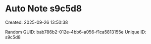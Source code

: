 ﻿# Auto Note s9c5d8
Created: 2025-09-26 13:50:38

Random GUID: bab786b2-012e-4bb6-a056-f1ca5813155e
Unique ID: s9c5d8
